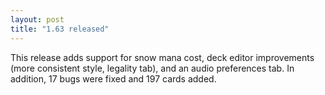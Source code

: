 ```yaml
---
layout: post
title: "1.63 released"
---
```


This release adds support for snow mana cost, deck editor improvements (more
consistent style, legality tab), and an audio preferences tab. In addition, 17
bugs were fixed and 197 cards added.
